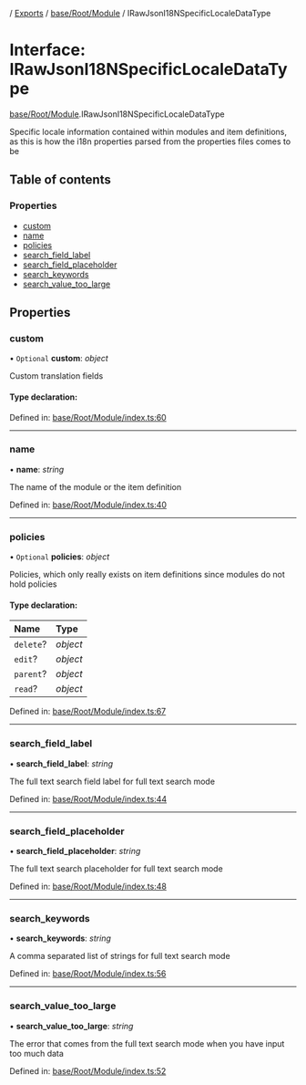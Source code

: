 [](../README.md) / [Exports](../modules.md) / [base/Root/Module](../modules/base_root_module.md) / IRawJsonI18NSpecificLocaleDataType

# Interface: IRawJsonI18NSpecificLocaleDataType

[base/Root/Module](../modules/base_root_module.md).IRawJsonI18NSpecificLocaleDataType

Specific locale information contained within modules and item
definitions, as this is how the i18n properties parsed from the
properties files comes to be

## Table of contents

### Properties

- [custom](base_root_module.irawjsoni18nspecificlocaledatatype.md#custom)
- [name](base_root_module.irawjsoni18nspecificlocaledatatype.md#name)
- [policies](base_root_module.irawjsoni18nspecificlocaledatatype.md#policies)
- [search\_field\_label](base_root_module.irawjsoni18nspecificlocaledatatype.md#search_field_label)
- [search\_field\_placeholder](base_root_module.irawjsoni18nspecificlocaledatatype.md#search_field_placeholder)
- [search\_keywords](base_root_module.irawjsoni18nspecificlocaledatatype.md#search_keywords)
- [search\_value\_too\_large](base_root_module.irawjsoni18nspecificlocaledatatype.md#search_value_too_large)

## Properties

### custom

• `Optional` **custom**: *object*

Custom translation fields

#### Type declaration:

Defined in: [base/Root/Module/index.ts:60](https://github.com/onzag/itemize/blob/3efa2a4a/base/Root/Module/index.ts#L60)

___

### name

• **name**: *string*

The name of the module or the item definition

Defined in: [base/Root/Module/index.ts:40](https://github.com/onzag/itemize/blob/3efa2a4a/base/Root/Module/index.ts#L40)

___

### policies

• `Optional` **policies**: *object*

Policies, which only really exists on item definitions
since modules do not hold policies

#### Type declaration:

Name | Type |
:------ | :------ |
`delete`? | *object* |
`edit`? | *object* |
`parent`? | *object* |
`read`? | *object* |

Defined in: [base/Root/Module/index.ts:67](https://github.com/onzag/itemize/blob/3efa2a4a/base/Root/Module/index.ts#L67)

___

### search\_field\_label

• **search\_field\_label**: *string*

The full text search field label for full text search mode

Defined in: [base/Root/Module/index.ts:44](https://github.com/onzag/itemize/blob/3efa2a4a/base/Root/Module/index.ts#L44)

___

### search\_field\_placeholder

• **search\_field\_placeholder**: *string*

The full text search placeholder for full text search mode

Defined in: [base/Root/Module/index.ts:48](https://github.com/onzag/itemize/blob/3efa2a4a/base/Root/Module/index.ts#L48)

___

### search\_keywords

• **search\_keywords**: *string*

A comma separated list of strings for full text search mode

Defined in: [base/Root/Module/index.ts:56](https://github.com/onzag/itemize/blob/3efa2a4a/base/Root/Module/index.ts#L56)

___

### search\_value\_too\_large

• **search\_value\_too\_large**: *string*

The error that comes from the full text search mode when you have input too much data

Defined in: [base/Root/Module/index.ts:52](https://github.com/onzag/itemize/blob/3efa2a4a/base/Root/Module/index.ts#L52)
